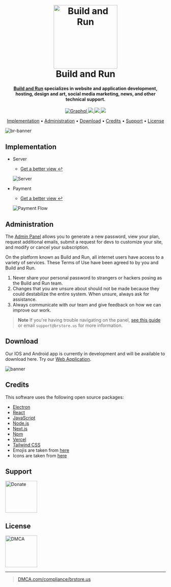 
<h1 align="center">
  <br>
  <a href="https://brstore.us" target="_blank"><img src="https://image.noelshack.com/fichiers/2023/09/4/1677718922-footer.png" alt="Build and Run" width="200" height="auto"></a>
  <br>
  Build and Run
  <br>
</h1>

<h4 align="center"><a href="http://brstore.us" target="_blank">Build and Run</a> specializes in website and application development, hosting, design and art, social media marketing, news, and other technical support.</h4>

<p align="center">
  <a href="https://badge.fury.io/js/graphql" target="_blank">
    <img src="https://badge.fury.io/js/graphql.svg"
         alt="Graphql">
  </a>
   <a href="http://brstore.ddns.net" target="_blank">
    <img src="https://img.shields.io/badge/version-v1.0.1-brightgreen">
  </a>
   <a href="https://brstore.us" target="_blank">
    <img src="https://img.shields.io/badge/version-v2.0.2-orange">
  </a>
  <a href="https://donate.stripe.com/eVadTF89Uacpa8ofZn" target="_blank">
    <img src="https://img.shields.io/badge/$-donate-ff69b4.svg?maxAge=2592000&amp;style=flat">
  </a>
</p>

<p align="center">
  <a href="#implementation">Implementation</a> •
  <a href="#administration">Administration</a> •
  <a href="#download">Download</a> •
  <a href="#credits">Credits</a> •
  <a href="#support">Support</a> •
  <a href="#license">License</a>
</p>

![br-banner](https://image.noelshack.com/fichiers/2023/09/4/1677729566-br-banner.png)

## Implementation

* Server
   - <a href="https://image.noelshack.com/fichiers/2023/09/4/1677728649-br-server.png" target="_blank">Get a better view ↩</a>
   
  ![Server](https://image.noelshack.com/fichiers/2023/09/4/1677728006-br-server-transparent.png)
  
* Payment
   - <a href="https://image.noelshack.com/fichiers/2023/09/4/1677728652-br-payment-flow.png" target="_blank">Get a better view ↩</a>

  ![Payment Flow](https://image.noelshack.com/fichiers/2023/09/4/1677727983-br-payment-flow-transparent.png)




## Administration

The [Admin Panel](https://admin.brstore.us/) allows you to generate a new password, view your plan, request additional emails, submit a request for devs to customize your site, and modify or cancel your subscription.

On the platform known as Build and Run, all internet users have access to a variety of services. These Terms of Use have been agreed to by you and Build and Run.

1. Never share your personal password to strangers or hackers posing as the Build and Run team.
2. Changes that you are unsure about should not be made because they could destabilize the entire system. When unsure, always ask for assistance.
3. Always communicate with our team and give feedback on how we can improve our work.


> **Note**
> If you're having trouble navigating on the panel, [see this guide](https://admin.brstore.us/admin-panel-v1.0.1/) or email `support@brstore.us` for more information.


## Download

Our IOS and Android app is currently in development and will be available to download here. Try our [Web Application](https://brstore.us).

![banner](https://image.noelshack.com/fichiers/2023/09/4/1677721486-banner-app.jpg)


## Credits

This software uses the following open source packages:

- [Electron](http://electron.atom.io/)
- [React](https://reactjs.org/)
- [JavaScript](https://www.javascript.com/)
- [Node.js](https://nodejs.org/)
- [Next.js](https://nextjs.org/)
- [Npm](https://www.npmjs.com/)
- [Vercel](https://vercel.com/)
- [Tailwind CSS](https://tailwindcss.com/)
- Emojis are taken from [here](https://emojipedia.org/)
- Icons are taken from [here](https://www.flaticon.com/search)

## Support

<a href="https://donate.stripe.com/eVadTF89Uacpa8ofZn" target="_blank"><img src="https://image.noelshack.com/fichiers/2023/09/4/1677728615-donate-removebg-preview.png" alt="Donate" style="height: auto !important; width: 100px !important;" ></a>

## License

<a href="https://www.dmca.com/compliance/brstore.us" target="_blank"><img src="https://storage.brstore.us/img/footer/DMCA-protected.png" alt="DMCA" style="height: auto !important; width: 100px !important;" ></a>

---

> [DMCA.com/compliance/brstore.us](https://www.dmca.com/compliance/brstore.us) 

